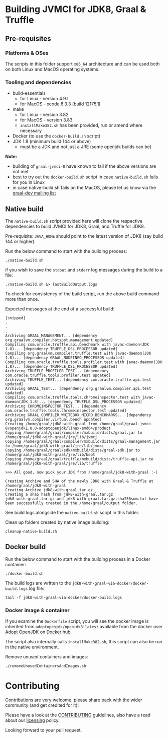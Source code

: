 # Building JVMCI for JDK8, Graal & Truffle

## Pre-requisites

### Platforms & OSes

The scripts in this folder support `x86_64` architecture and can be used both on both Linux and MacOS operating systems.

### Tooling and dependencies

- build-essentials
    - for Linux - version 4.9.1
    - for MacOS - xcode 8.3.3 (build 12175.1)
- make 
    - for Linux - version 3.82  
    - for MacOS - version 3.83 
    - `installMake382.sh` has been provided, run or amend where necessary  
- Docker (to use the `docker-build.sh` script)
- JDK 1.8 (minimum build 144 or above)
    - must be a JDK and not just a JRE (some openjdk builds can be)

**Note:** 
- building of `graal-jvmci-8` have known to fail if the above versions are not met
- best to try out the `docker-build.sh` script in case `native-build.sh` fails for you in Linux
- in case native-build.sh fails on the MacOS, please let us know via the [graal-dev mailing list](http://mail.openjdk.java.net/mailman/listinfo/graal-dev)

## Native build

The `native-build.sh` script provided here will clone the respective dependencies to build JVMCI for JDK8, Graal, and Truffle for JDK8. 

Pre-requisite: `JAVA_HOME` should point to the latest version of JDK8 (say build 144 or higher).

Run the below command to start with the building process:

```
./native-build.sh
```

if you wish to save the `stdout` and `stderr` log messages during the build to a file:

```
./native-build.sh &> lastBuildOutput.logs
```

To check for consistency of the build script, run the above build command more than once.

Expected messages at the end of a successful build:

```
[snipped]
.
.
.
Archiving GRAAL_MANAGEMENT... [dependency org.graalvm.compiler.hotspot.management updated]
Compiling com.oracle.truffle.api.benchmark with javac-daemon(JDK 1.8)... [dependency TRUFFLE_DSL_PROCESSOR updated]
Compiling org.graalvm.compiler.truffle.test with javac-daemon(JDK 1.8)... [dependency GRAAL_NODEINFO_PROCESSOR updated]
Compiling com.oracle.truffle.tools.profiler.test with javac-daemon(JDK 1.8)... [dependency TRUFFLE_DSL_PROCESSOR updated]
Archiving TRUFFLE_PROFILER_TEST... [dependency com.oracle.truffle.tools.profiler.test updated]
Archiving TRUFFLE_TEST... [dependency com.oracle.truffle.api.test updated]
Archiving GRAAL_TEST... [dependency org.graalvm.compiler.api.test updated]
Compiling com.oracle.truffle.tools.chromeinspector.test with javac-daemon(JDK 1.8)... [dependency TRUFFLE_DSL_PROCESSOR updated]
Archiving CHROMEINSPECTOR_TEST... [dependency com.oracle.truffle.tools.chromeinspector.test updated]
Archiving GRAAL_COMPILER_WHITEBOX_MICRO_BENCHMARKS... [dependency org.graalvm.compiler.virtual.bench updated]
Creating /home/graal/jdk8-with-graal from /home/graal/graal-jvmci-8/openjdk1.8.0-adoptopenjdk/linux-amd64/product
Copying /home/graal/graal/compiler/mxbuild/dists/graal.jar to /home/graal/jdk8-with-graal/jre/lib/jvmci
Copying /home/graal/graal/compiler/mxbuild/dists/graal-management.jar to /home/graal/jdk8-with-graal/jre/lib/jvmci
Copying /home/graal/graal/sdk/mxbuild/dists/graal-sdk.jar to /home/graal/jdk8-with-graal/jre/lib/boot
Copying /home/graal/graal/truffle/mxbuild/dists/truffle-api.jar to /home/graal/jdk8-with-graal/jre/lib/truffle

>>> All good, now pick your JDK from /home/graal/jdk8-with-graal :-)

Creating Archive and SHA of the newly JDK8 with Graal & Truffle at /home/graal/jdk8-with-graal
Creating Archive jdk8-with-graal.tar.gz
Creating a sha5 hash from jdk8-with-graal.tar.gz
jdk8-with-graal.tar.gz and jdk8-with-graal.tar.gz.sha256sum.txt have been successfully created in the /home/graal/output folder.
```

See build logs alongside the `native-build.sh` script in this folder.

Clean up folders created by native image building:

```
cleanup-native-build.sh
```

## Docker build

Run the below command to start with the building process in a Docker container:

```
./docker-build.sh
```

The build logs are written to the `jdk8-with-graal-via-docker/docker-build.logs` log file:

```
tail -f jdk8-with-graal-via-docker/docker-build.logs
```

### Docker image & container

If you examine the `Dockerfile` script, you will see the docker image is inherited from `adoptopenjdk/openjdk8:latest` available from the docker user [Adopt OpenJDK](https://hub.docker.com/u/adoptopenjdk/) on [Docker hub](http://hub.docker.com/).

The script also internally calls `installMake382.sh`, this script can also be run in the native environment.

Remove unused containers and images:

```
./removeUnusedContainersAndImages.sh
```

# Contributing

Contributions are very welcome, please share back with the wider community (and get credited for it)!

Please have a look at the [CONTRIBUTING](https://github.com/neomatrix369/awesome-graal/blob/master/CONTRIBUTING.md) guidelines, also have a read about our [licensing](https://github.com/neomatrix369/awesome-graal/blob/master/LICENSE.md) policy.

Looking forward to your pull request.
